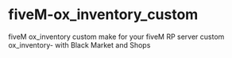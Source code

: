 # fiveM-ox_inventory_custom
fiveM ox_inventory custom make for your fiveM RP server
custom ox_inventory- with Black Market and Shops 
